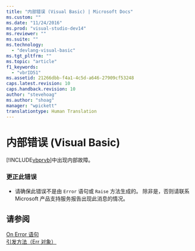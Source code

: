 ```yaml
---
title: "内部错误 (Visual Basic) | Microsoft Docs"
ms.custom: ""
ms.date: "11/24/2016"
ms.prod: "visual-studio-dev14"
ms.reviewer: ""
ms.suite: ""
ms.technology: 
  - "devlang-visual-basic"
ms.tgt_pltfrm: ""
ms.topic: "article"
f1_keywords: 
  - "vbrID51"
ms.assetid: 21266dbb-f4a1-4c5d-a646-27909cf53248
caps.latest.revision: 10
caps.handback.revision: 10
author: "stevehoag"
ms.author: "shoag"
manager: "wpickett"
translationtype: Human Translation
---
```

# 内部错误 (Visual Basic)
[!INCLUDE[vbprvb](../../csharp/programming-guide/concepts/linq/includes/vbprvb_md.md)]中出现内部故障。  
  
### 更正此错误  
  
-   请确保此错误不是由 `Error` 语句或 `Raise` 方法生成的。 除非是，否则请联系 Microsoft 产品支持服务报告出现此消息的情况。  
  
## 请参阅  
 [On Error 语句](../../visual-basic/language-reference/statements/on-error-statement.md)   
 [引发方法（Err 对象）](http://msdn.microsoft.com/zh-cn/80ffe307-57f1-4ef5-92d7-8ae7b6ec3f42)